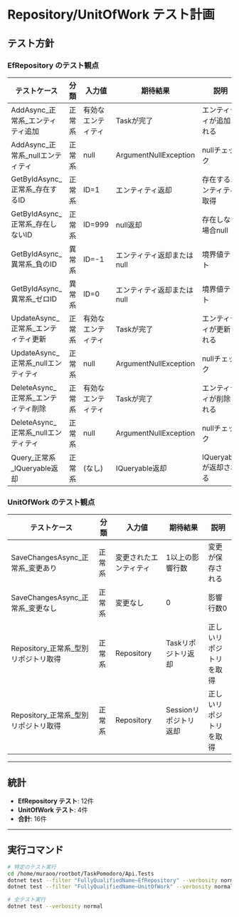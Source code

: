 # Repository/UnitOfWork テスト計画

## テスト方針

### EfRepository<T> のテスト観点

| テストケース | 分類 | 入力値 | 期待結果 | 説明 |
|-------------|------|--------|----------|------|
| AddAsync_正常系_エンティティ追加 | 正常系 | 有効なエンティティ | Taskが完了 | エンティティが追加される |
| AddAsync_正常系_nullエンティティ | 正常系 | null | ArgumentNullException | nullチェック |
| GetByIdAsync_正常系_存在するID | 正常系 | ID=1 | エンティティ返却 | 存在するエンティティ取得 |
| GetByIdAsync_正常系_存在しないID | 正常系 | ID=999 | null返却 | 存在しない場合null |
| GetByIdAsync_異常系_負のID | 異常系 | ID=-1 | エンティティ返却またはnull | 境界値テスト |
| GetByIdAsync_異常系_ゼロID | 異常系 | ID=0 | エンティティ返却またはnull | 境界値テスト |
| UpdateAsync_正常系_エンティティ更新 | 正常系 | 有効なエンティティ | Taskが完了 | エンティティが更新される |
| UpdateAsync_正常系_nullエンティティ | 正常系 | null | ArgumentNullException | nullチェック |
| DeleteAsync_正常系_エンティティ削除 | 正常系 | 有効なエンティティ | Taskが完了 | エンティティが削除される |
| DeleteAsync_正常系_nullエンティティ | 正常系 | null | ArgumentNullException | nullチェック |
| Query_正常系_IQueryable返却 | 正常系 | (なし) | IQueryable<T>返却 | IQueryableが返却される |

### UnitOfWork のテスト観点

| テストケース | 分類 | 入力値 | 期待結果 | 説明 |
|-------------|------|--------|----------|------|
| SaveChangesAsync_正常系_変更あり | 正常系 | 変更されたエンティティ | 1以上の影響行数 | 変更が保存される |
| SaveChangesAsync_正常系_変更なし | 正常系 | 変更なし | 0 | 影響行数0 |
| Repository_正常系_型別リポジトリ取得 | 正常系 | Repository<Task> | Taskリポジトリ返却 | 正しいリポジトリを取得 |
| Repository_正常系_型別リポジトリ取得 | 正常系 | Repository<Session> | Sessionリポジトリ返却 | 正しいリポジトリを取得 |

---

## 統計

- **EfRepository<T> テスト**: 12件
- **UnitOfWork テスト**: 4件
- **合計**: 16件

---

## 実行コマンド

```bash
# 特定のテスト実行
cd /home/muraoo/rootbot/TaskPomodoro/Api.Tests
dotnet test --filter "FullyQualifiedName~EfRepository" --verbosity normal
dotnet test --filter "FullyQualifiedName~UnitOfWork" --verbosity normal

# 全テスト実行
dotnet test --verbosity normal
```

